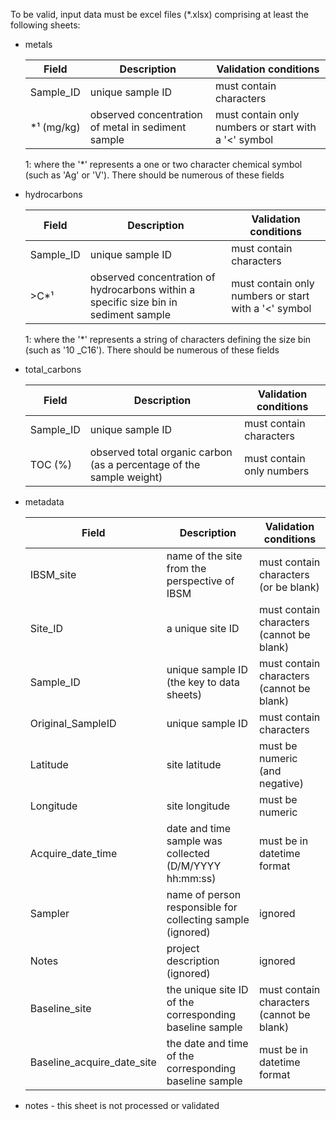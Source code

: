 To be valid, input data must be excel files (*.xlsx) comprising at
least the following sheets:

  - metals

    <div class="table-minimal">

    | Field      | Description                                        | Validation conditions                                |
    |------------|----------------------------------------------------|------------------------------------------------------|
    | Sample_ID  | unique sample ID                                   | must contain characters                              |
    | *¹ (mg/kg) | observed concentration of metal in sediment sample | must contain only numbers or start with a '<' symbol |
    
    1: where the '*' represents a one or two character chemical symbol
    (such as 'Ag' or 'V'). There should be numerous of these fields
    </div>

  - hydrocarbons

    <div class="table-minimal">

    | Field     | Description                                                                          | Validation conditions                                |
    |-----------|--------------------------------------------------------------------------------------|------------------------------------------------------|
    | Sample_ID | unique sample ID                                                                     | must contain characters                              |
    | >C*¹        | observed concentration of hydrocarbons within a specific size bin in sediment sample | must contain only numbers or start with a '<' symbol |
    
    1: where the '*' represents a string of characters defining the
    size bin (such as '10 _C16'). There should be numerous of these
    fields </div>

  - total_carbons

    <div class="table-minimal">

    | Field     | Description                                                          | Validation conditions                                |
    |-----------|----------------------------------------------------------------------|------------------------------------------------------|
    | Sample_ID | unique sample ID                                                     | must contain characters                              |
    | TOC (%)   | observed total organic carbon (as a percentage of the sample weight) | must contain only numbers |
   
   
    </div>

  - metadata

    <div class="table-minimal">

    | Field                      | Description                                                          | Validation conditions                     |
    |----------------------------|----------------------------------------------------------------------|-------------------------------------------|
    | IBSM_site                  | name of the site from the perspective of IBSM                        | must contain characters (or be blank)     |
    | Site_ID                    | a unique site ID                                                     | must contain characters (cannot be blank) |
    | Sample_ID                  | unique sample ID (the key to data sheets)                            | must contain characters (cannot be blank) |
    | Original_SampleID          | unique sample ID                                                     | must contain characters                   |
    | Latitude                   | site latitude                                                        | must be numeric (and negative)            |
    | Longitude                  | site longitude                                                       | must be numeric                           |
    | Acquire_date_time          | date and time sample was collected (D/M/YYYY hh:mm:ss)               | must be in datetime format                |
    | Sampler                    | name of person responsible for collecting sample (ignored)           | ignored                                   |
    | Notes                      | project description (ignored)                                        | ignored                                   |
    | Baseline_site              | the unique site ID of the corresponding baseline sample              | must contain characters (cannot be blank) |
    | Baseline_acquire_date_site | the date and time of the corresponding baseline sample               | must be in datetime format                |
  
  
    </div>

  - notes - this sheet is not processed or validated



